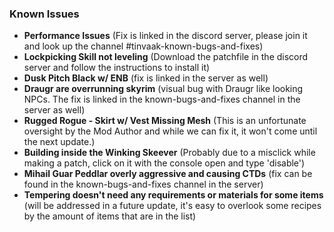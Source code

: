 ### **Known Issues**


- **Performance Issues** (Fix is linked in the discord server, please join it and look up the channel #tinvaak-known-bugs-and-fixes)
- **Lockpicking Skill not leveling** (Download the patchfile in the discord server and follow the instructions to install it)
- **Dusk Pitch Black w/ ENB** (fix is linked in the server as well)
- **Draugr are overrunning skyrim** (visual bug with Draugr like looking NPCs. The fix is linked in the known-bugs-and-fixes channel in the server as well)
- **Rugged Rogue - Skirt w/ Vest Missing Mesh** (This is an unfortunate oversight by the Mod Author and while we can fix it, it won't come until the next update.)
- **Building inside the Winking Skeever** (Probably due to a misclick while making a patch, click on it with the console open and type 'disable')
- **Mihail Guar Peddlar overly aggressive and causing CTDs** (fix can be found in the known-bugs-and-fixes channel in the server)
- **Tempering doesn't need any requirements or materials for some items** (will be addressed in a future update, it's easy to overlook some recipes by the amount of items that are in the list)